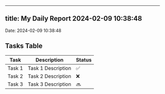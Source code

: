 
---
title: My Daily Report 2024-02-09 10:38:48
---

Date: 2024-02-09 10:38:48

## Tasks Table

| Task | Description | Status |
|------|-------------|--------|
| Task 1 | Task 1 Description | ✅ |
| Task 2 | Task 2 Description | ❌ |
| Task 3 | Task 3 Description | 🔜 |
